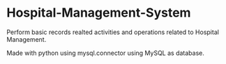 # Hospital-Management-System
Perform basic records realted activities and operations related to Hospital Management.

Made with python using mysql.connector using MySQL as database.
